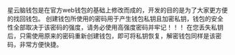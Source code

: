 星云脑钱包是在官方web钱包的基础上修改而成的，开发的目的是为了大家更方便的找回钱包。
创建钱包所使用的密码用于产生钱包私钥且加密私钥，钱包的安全性全部取决于该密码的强度，请务必使用高强度密码并牢记！！！
在您丢失私钥后，只需使用原来的密码重新创建钱包，即可将私钥恢复，解密钱包同样是该密码，非常方便快捷。